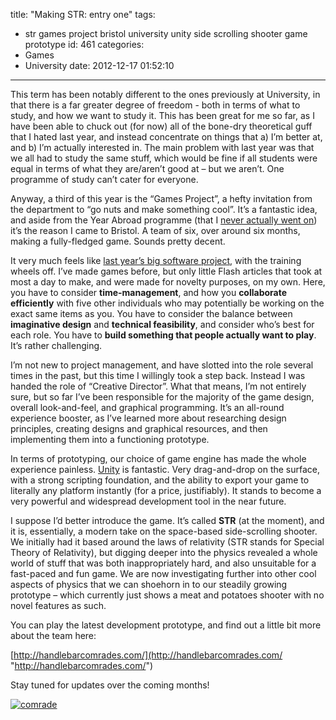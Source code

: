 title: "Making STR: entry one"
tags:
  - str games project bristol university unity side scrolling shooter game prototype
id: 461
categories:
  - Games
  - University
date: 2012-12-17 01:52:10
---

This term has been notably different to the ones previously at University, in that there is a far greater degree of freedom - both in terms of what to study, and how we want to study it. This has been great for me so far, as I have been able to chuck out (for now) all of the bone-dry theoretical guff that I hated last year, and instead concentrate on things that a) I’m better at, and b) I’m actually interested in. The main problem with last year was that we all had to study the same stuff, which would be fine if all students were equal in terms of what they are/aren’t good at – but we aren’t. One programme of study can’t cater for everyone.

Anyway, a third of this year is the “Games Project”, a hefty invitation from the department to “go nuts and make something cool”. It’s a fantastic idea, and aside from the Year Abroad programme (that I [never actually went on](http://jh47.com/2012/09/year-abroad-on-ice/)) it’s the reason I came to Bristol. A team of six, over around six months, making a fully-fledged game. Sounds pretty decent.

It very much feels like [last year’s big software project](http://jh47.com/docueasy/), with the training wheels off. I’ve made games before, but only little Flash articles that took at most a day to make, and were made for novelty purposes, on my own. Here, you have to consider **time-management**, and how you **collaborate efficiently** with five other individuals who may potentially be working on the exact same items as you. You have to consider the balance between **imaginative design** and **technical feasibility**, and consider who’s best for each role. You have to **build something that people actually want to play**. It’s rather challenging.

I’m not new to project management, and have slotted into the role several times in the past, but this time I willingly took a step back. Instead I was handed the role of “Creative Director”. What that means, I’m not entirely sure, but so far I’ve been responsible for the majority of the game design, overall look-and-feel, and graphical programming. It’s an all-round experience booster, as I’ve learned more about researching design principles, creating designs and graphical resources, and then implementing them into a functioning prototype.

In terms of prototyping, our choice of game engine has made the whole experience painless. [Unity](http://unity3d.com/) is fantastic. Very drag-and-drop on the surface, with a strong scripting foundation, and the ability to export your game to literally any platform instantly (for a price, justifiably). It stands to become a very powerful and widespread development tool in the near future.

I suppose I’d better introduce the game. It’s called **STR** (at the moment), and it is, essentially, a modern take on the space-based side-scrolling shooter. We initially had it based around the laws of relativity (STR stands for Special Theory of Relativity), but digging deeper into the physics revealed a whole world of stuff that was both inappropriately hard, and also unsuitable for a fast-paced and fun game. We are now investigating further into other cool aspects of physics that we can shoehorn in to our steadily growing prototype – which currently just shows a meat and potatoes shooter with no novel features as such.

You can play the latest development prototype, and find out a little bit more about the team here: 

[http://handlebarcomrades.com/](http://handlebarcomrades.com/ "http://handlebarcomrades.com/")

Stay tuned for updates over the coming months!

[![comrade](http://jh47.com/wp-content/uploads/2012/12/comrade_thumb.png "comrade")](http://jh47.com/wp-content/uploads/2012/12/comrade.png)
